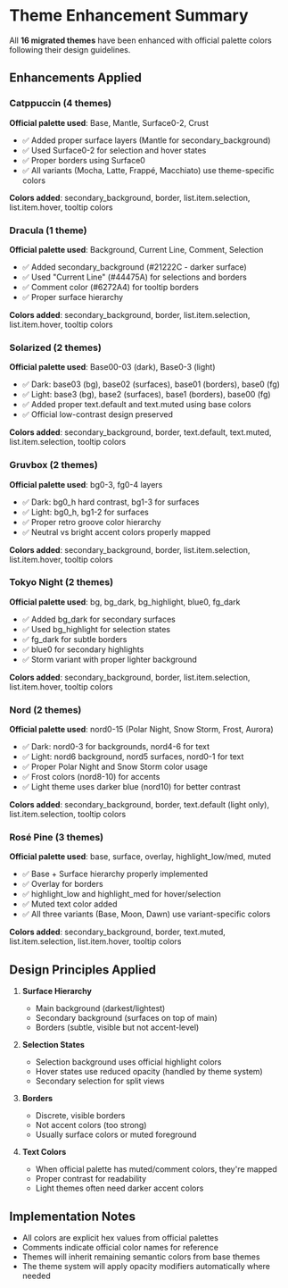 # Theme Enhancement Summary

All **16 migrated themes** have been enhanced with official palette colors following their design guidelines.

## Enhancements Applied

### Catppuccin (4 themes)
**Official palette used**: Base, Mantle, Surface0-2, Crust
- ✅ Added proper surface layers (Mantle for secondary_background)
- ✅ Used Surface0-2 for selection and hover states
- ✅ Proper borders using Surface0
- ✅ All variants (Mocha, Latte, Frappé, Macchiato) use theme-specific colors

**Colors added**: secondary_background, border, list.item.selection, list.item.hover, tooltip colors

### Dracula (1 theme)
**Official palette used**: Background, Current Line, Comment, Selection
- ✅ Added secondary_background (#21222C - darker surface)
- ✅ Used "Current Line" (#44475A) for selections and borders
- ✅ Comment color (#6272A4) for tooltip borders
- ✅ Proper surface hierarchy

**Colors added**: secondary_background, border, list.item.selection, list.item.hover, tooltip colors

### Solarized (2 themes)
**Official palette used**: Base00-03 (dark), Base0-3 (light)
- ✅ Dark: base03 (bg), base02 (surfaces), base01 (borders), base0 (fg)
- ✅ Light: base3 (bg), base2 (surfaces), base1 (borders), base00 (fg)
- ✅ Added proper text.default and text.muted using base colors
- ✅ Official low-contrast design preserved

**Colors added**: secondary_background, border, text.default, text.muted, list.item.selection, tooltip colors

### Gruvbox (2 themes)
**Official palette used**: bg0-3, fg0-4 layers
- ✅ Dark: bg0_h hard contrast, bg1-3 for surfaces
- ✅ Light: bg0_h, bg1-2 for surfaces
- ✅ Proper retro groove color hierarchy
- ✅ Neutral vs bright accent colors properly mapped

**Colors added**: secondary_background, border, list.item.selection, list.item.hover, tooltip colors

### Tokyo Night (2 themes)
**Official palette used**: bg, bg_dark, bg_highlight, blue0, fg_dark
- ✅ Added bg_dark for secondary surfaces
- ✅ Used bg_highlight for selection states
- ✅ fg_dark for subtle borders
- ✅ blue0 for secondary highlights
- ✅ Storm variant with proper lighter background

**Colors added**: secondary_background, border, list.item.selection, list.item.hover, tooltip colors

### Nord (2 themes)
**Official palette used**: nord0-15 (Polar Night, Snow Storm, Frost, Aurora)
- ✅ Dark: nord0-3 for backgrounds, nord4-6 for text
- ✅ Light: nord6 background, nord5 surfaces, nord0-1 for text
- ✅ Proper Polar Night and Snow Storm color usage
- ✅ Frost colors (nord8-10) for accents
- ✅ Light theme uses darker blue (nord10) for better contrast

**Colors added**: secondary_background, border, text.default (light only), list.item.selection, tooltip colors

### Rosé Pine (3 themes)
**Official palette used**: base, surface, overlay, highlight_low/med, muted
- ✅ Base + Surface hierarchy properly implemented
- ✅ Overlay for borders
- ✅ highlight_low and highlight_med for hover/selection
- ✅ Muted text color added
- ✅ All three variants (Base, Moon, Dawn) use variant-specific colors

**Colors added**: secondary_background, border, text.muted, list.item.selection, list.item.hover, tooltip colors

## Design Principles Applied

1. **Surface Hierarchy**
   - Main background (darkest/lightest)
   - Secondary background (surfaces on top of main)
   - Borders (subtle, visible but not accent-level)

2. **Selection States**
   - Selection background uses official highlight colors
   - Hover states use reduced opacity (handled by theme system)
   - Secondary selection for split views

3. **Borders**
   - Discrete, visible borders
   - Not accent colors (too strong)
   - Usually surface colors or muted foreground

4. **Text Colors**
   - When official palette has muted/comment colors, they're mapped
   - Proper contrast for readability
   - Light themes often need darker accent colors

## Implementation Notes

- All colors are explicit hex values from official palettes
- Comments indicate official color names for reference
- Themes will inherit remaining semantic colors from base themes
- The theme system will apply opacity modifiers automatically where needed
